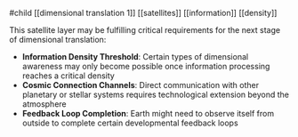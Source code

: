 #child [[dimensional translation 1]] [[satellites]] [[information]] [[density]]

This satellite layer may be fulfilling critical requirements for the next stage of dimensional translation:

- **Information Density Threshold**: Certain types of dimensional awareness may only become possible once information processing reaches a critical density
- **Cosmic Connection Channels**: Direct communication with other planetary or stellar systems requires technological extension beyond the atmosphere
- **Feedback Loop Completion**: Earth might need to observe itself from outside to complete certain developmental feedback loops